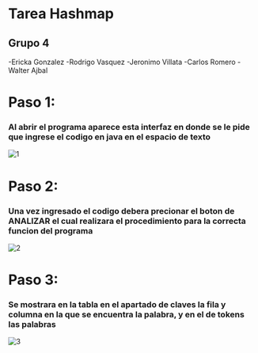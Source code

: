 # Tarea Hashmap
## Grupo 4
-Ericka Gonzalez
-Rodrigo Vasquez
-Jeronimo Villata
-Carlos Romero
-Walter Ajbal

# Paso 1:
### Al abrir el programa aparece esta interfaz en donde se le pide que ingrese el codigo en java en el espacio de texto

![1](https://user-images.githubusercontent.com/55126792/116769663-f0b14680-a9fa-11eb-9a9e-5f9d25e38032.JPG)

# Paso 2:
### Una vez ingresado el codigo debera precionar el boton de ANALIZAR el cual realizara el procedimiento para la correcta funcion del programa

![2](https://user-images.githubusercontent.com/55126792/116769688-2f470100-a9fb-11eb-9f1c-c08ce912fd11.JPG)

# Paso 3:
### Se mostrara en la tabla en el apartado de claves la fila y columna en la que se encuentra la palabra, y en el de tokens las palabras

![3](https://user-images.githubusercontent.com/55126792/116769699-484fb200-a9fb-11eb-8054-4348a33526dd.JPG)

 

